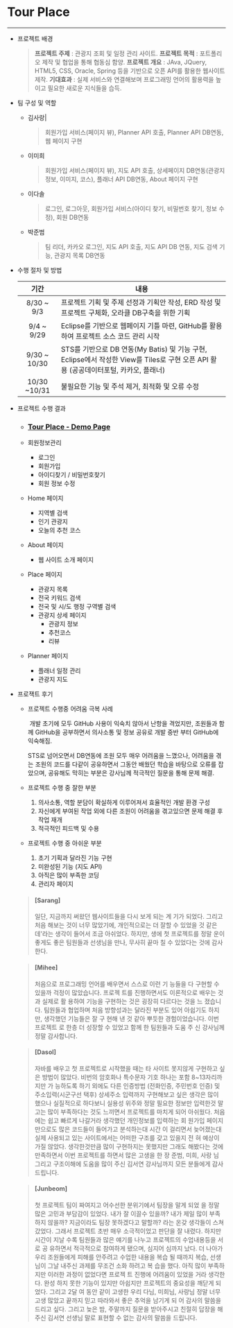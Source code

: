 # Tour Place

---

* 프로젝트 배경

  > **프로젝트 주제** : 관광지 조회 및 일정 관리 사이트.
  > **프로젝트 목적** : 포트폴리오 제작 및 협업을 통해 협동심 함양.
  > **프로젝트 개요** : JAva, JQuery, HTML5, CSS, Oracle, Spring 등을 기반으로 오픈 API를 활용한 웹사이트 제작.
  > **기대효과** : 실제 서비스와 연결해보며 프로그래밍 언어의 활용력을 높이고 필요한 새로운 지식들을 습득.

* 팀 구성 및 역할

  * 김사랑|

    > 회원가입 서비스(페이지 뷰), Planner API 호출, Planner API DB연동, 웹 페이지 구현

  * 이미희

    > 회원가입 서비스(페이지 뷰), 지도 API 호출, 상세페이지 DB연동(관광지 정보, 이미지, 코스), 플래너 API DB연동, About 페이지 구현

  * 이다솔

    > 로그인, 로그아웃, 회원가입 서비스(아이디 찾기, 비밀번호 찾기, 정보 수정), 회원 DB연동

  * 박준범

    > 팀 리더, 카카오 로그인, 지도 API 호출, 지도 API DB 연동, 지도 검색 기능, 관광지 목록 DB연동

* 수행 절차 및 방법

  |     기간     | 내용                                                         |
  | :----------: | ------------------------------------------------------------ |
  |  8/30 ~ 9/3  | 프로젝트 기획 및 주제 선정과 기획안 작성, ERD 작성 및 프로젝트 구체화, 오라클 DB구축을 위한 기획 |
  |  9/4 ~ 9/29  | Eclipse를 기반으로 웹페이지 기틀 마련, GitHub를 활용하여 프로젝트 소스 코드 관리 시작 |
  | 9/30 ~ 10/30 | STS를 기반으로 DB 연동(My Batis) 및 기능 구현, Eclipse에서 작성한 View를 Tiles로 구현 오픈 API 활용 (공공데이터포털, 카카오, 플래너) |
  | 10/30 ~10/31 | 불필요한 기능 및 주석 제거, 최적화 및 오류 수정              |

* 프로젝트 수행 결과

  * ### [Tour Place - Demo Page]()

  * 회원정보관리

    * 로그인
    * 회원가입
    * 아이디찾기 / 비밀번호찾기
    * 회원 정보 수정

  * Home 페이지

    * 지역별 검색
    * 인기 관광지
    * 오늘의 추천 코스

  * About 페이지

    * 웹 사이트 소개 페이지

  * Place 페이지

    * 관광지 목록
    * 전국 키워드 검색
    * 전국 및 시/도 행정 구역별 검색
    * 관광지 상세 페이지
      * 관광지 정보
      * 추천코스
      * 리뷰

  * Planner 페이지

    * 플래너 일정 관리
    * 관광지 지도

* 프로잭트 후기

  - 프로젝트 수행중 어려움 극복 사례

    ​	개발 초기에 모두 GitHub 사용이 익숙치 않아서 난항을 격었지만, 조원들과 함께 GitHub을 공부하면서 의사소통 및 정보 공유로 개발 중반 부터 GitHub에 익숙해짐.

    STS로 넘어오면서 DB연동에 조원 모두 매우 어려움을 느꼈으나, 어려움을 겪는 조원의 코드를 다같이 공유하면서 그동안 배웠던 학습을 바탕으로 오류를 잡았으며, 공유해도 막히는 부분은 강사님께 적극적인 질문을 통해 문제 해결.

  - 프로젝트 수행 중 잘한 부분

    1. 의사소통, 역할 분담이 확실하게 이루어져서 효율적인 개발 환경 구성
    2. 자신에게 부여된 작업 외에 다른 조원이 어려움을 겪고있으면 문제 해결 후 작업 재개
    3. 적극적인 피드백 및 수용

  - 프로젝트 수행 중 아쉬운 부분

    1. 초기 기획과 달라진 기능 구현
    2. 미완성된 기능 (지도 API)
    3. 아직은 많이 부족한 코딩
    4. 관리자 페이지

  > #### [Sarang]
  >
  > 일단, 지금까지 써왔던 웹사이트들을 다시 보게 되는 계 기가 되었다. 그리고 처음 해보는 것이 너무 많았기에, 개인적으로는 더 잘할 수 있었을 것 같은데'라는 생각이 들어서 조금 아쉬었다. 하지만, 생에 첫 프로젝트를 정말 운이 좋게도 좋은 팀원들과 선생님을 만나, 무사히 끝마 칠 수 있었다는 것에 감사한다.

  > #### [Mihee]
  >
  > 처음으로 프로그래밍 언어를 배우면서 스스로 이런 기 능들을 다 구현할 수 있을까 걱정이 많았습니다. 프로젝 트를 진행하면서도 이론적으로 배우는 것과 실제로 활 용하여 기능을 구현하는 것은 굉장히 다르다는 것을 느 졌습니다. 팀원들과 협업하며 처음 방향성과는 달라진 부분도 있어 아쉽기도 하지만, 생각했던 기능들은 잘 구 현해 낸 것 같아 뿌듯한 경험이었습니다. 이번 프로젝트 로 한층 더 성장할 수 있었고 함께 한 팀원들과 도움 주 신 강사님께 정말 감사합니다.

  >#### [Dasol]
  >
  >자바를 배우고 첫 프로젝트로 시작했을 때는 타 사이트 못지않게 구현하고 싶은 방법이 많았다. 비번의 암호화나 특수문자 기호 하나는 포함 8~13자리까지만 가 능하도록 하기 외에도 다른 인증방법 (전화인증, 주민번호 인증) 및 주소입력(시군구선 택후) 상세주소 입력까지 구현해보고 싶은 생각은 많이 했으나 실질적으로 하다보니 실용성 위주와 정말 필요한 정보만 입력한것 말고는 많이 부족하다는 것도 느끼면서 프로젝트를 마치게 되어 아쉬웠다. 처음에는 쉽고 빠르게 나갈거라 생각했던 개인정보를 입력하는 회 원가입 페이지만으로도 많은 코드들이 들어가고 분석하는대 시간 이 걸리면서 늦어졌는대 실제 사용되고 있는 사이트에서는 어떠한 구조를 갖고 있을지 전 혀 예상이 가질 않았다. 생각한것만큼 많이 구현하지는 못했지만 그래도 해봤다는 것에 만족하면서 이번 프로젝트를 하면서 많은 고생을 한 장 준범, 미희, 사랑 님 그리고 구조이해에 도움을 많이 주신 김서연 강사님까지 모든 분들에게 감사드립니다.

  >#### [Junbeom]
  >
  >첫 프로젝트 팀이 짜여지고 어수선한 분위기에서 팀장을 말게 되었 을 정말 많은 고민과 부담감이 있었다. 내가 잘 이끌수 있을까? 내가 제일 많이 부족하지 않을까? 지금이라도 팀장 못하겠다고 말할까? 라는 온갖 생각들이 스쳐갔었다. 그래서 프로젝트 초반 매우 소극적이었고 판단을 잘 내렸다. 하지만 시간이 지날 수록 팀원들과 많은 얘기를 나누고 프로젝트의 수업내용등을 서로 공 유하면서 적극적으로 참여하게 됐으며, 심지어 심까지 났다. 더 나아가 우리 조원들에게 피해를 안주려고 수업한 내용을 복습 될 때까지 복습, 선생님이 그날 내주신 과제를 무조건 소화 하려고 복 습을 했다. 아직 많이 부족하지만 이러한 과정이 없었다면 프로젝 트 진행에 어려움이 있었을 거라 생각한다. 완성 하지 못한 기능이 있지만 아쉽지만 프로젝트의 중요성을 깨닫게 되었다. 그리고 2달 여 동안 같이 고생한 우리 다님, 미희님, 사랑님 정말 너무 고생 많았고 끝까지 믿고 따라와서 좋은 추억을 남기게 되 어 감사의 말씀을 드리고 싶다. 그리고 늦은 밤, 주말까지 질문을 받아주시고 친절히 답장을 해주신 김서연 선생님 말로 표현할 수 없는 감사의 말씀을 드립니다.

  

